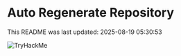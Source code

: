 # Auto Regenerate Repository

This README was last updated: 2025-08-19 05:30:53

 ![TryHackMe](https://tryhackme.com/badge/533634)